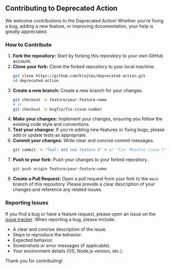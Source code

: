 ## Contributing to Deprecated Action

We welcome contributions to the Deprecated Action! Whether you're fixing a bug, adding a new feature, or improving documentation, your help is greatly appreciated.

### How to Contribute

1.  **Fork the repository:** Start by forking this repository to your own GitHub account.
2.  **Clone your fork:** Clone the forked repository to your local machine.
    ```bash
    git clone https://github.com/klojtas/deprecated-action.git
    cd deprecated-action
    ```
3.  **Create a new branch:** Create a new branch for your changes.
    ```bash
    git checkout -b feature/your-feature-name
    # or
    git checkout -b bugfix/fix-issue-number
    ```
4.  **Make your changes:** Implement your changes, ensuring you follow the existing code style and conventions.
5.  **Test your changes:** If you're adding new features or fixing bugs, please add or update tests as appropriate.
6.  **Commit your changes:** Write clear and concise commit messages.
    ```bash
    git commit -m "feat: Add new feature X" # or "fix: Resolve issue Y"
    ```
7.  **Push to your fork:** Push your changes to your forked repository.
    ```bash
    git push origin feature/your-feature-name
    ```
8.  **Create a Pull Request:** Open a pull request from your fork to the `main` branch of this repository. Please provide a clear description of your changes and reference any related issues.

### Reporting Issues

If you find a bug or have a feature request, please open an issue on the [issue tracker](https://github.com/YOUR_USERNAME/deprecated-action/issues). When reporting a bug, please include:

-   A clear and concise description of the issue.
-   Steps to reproduce the behavior.
-   Expected behavior.
-   Screenshots or error messages (if applicable).
-   Your environment details (OS, Node.js version, etc.).

Thank you for contributing!
